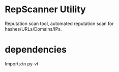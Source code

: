 # RepScanner Utility
Reputation scan tool, automated reputation scan for hashes/URLs/Domains/IPs.
# dependencies
Imports:\n py-vt
